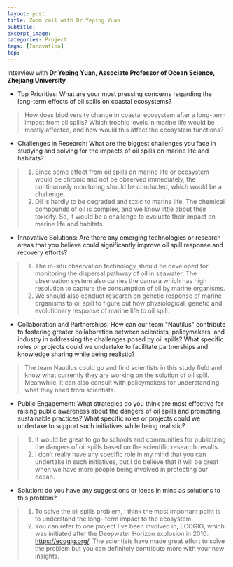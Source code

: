 ```yaml
---
layout: post
title: Zoom call with Dr Yeping Yuan
subtitle: 
excerpt_image: 
categories: Project
tags: [Innovation]
top: 
---
```


Interview with **Dr Yeping Yuan, Associate Professor of Ocean Science, Zhejiang University**

* Top Priorities: What are your most pressing concerns regarding the long-term effects of oil
spills on coastal ecosystems?


> How does biodiversity change in coastal ecosystem after a long-term impact from oil spills?
> Which trophic levels in marine life would be mostly affected, and how would this affect
the ecosystem functions?


* Challenges in Research: What are the biggest challenges you face in studying and solving for
the impacts of oil spills on marine life and habitats?

> 1) Since some effect from oil spills on marine life or ecosystem would be chronic and not be
observed immediately, the continuously monitoring should be conducted, which would be
a challenge.
> 2) Oil is hardly to be degraded and toxic to marine life. The chemical compounds of oil is
complex, and we know little about their toxicity. So, it would be a challenge to evaluate
their impact on marine life and habitats.


* Innovative Solutions: Are there any emerging technologies or research areas that you believe
could significantly improve oil spill response and recovery efforts?

> 1) The in-situ observation technology should be developed for monitoring the dispersal
pathway of oil in seawater. The observation system also carries the camera which has high
resolution to capture the consumption of oil by marine organisms.
> 2) We should also conduct research on genetic response of marine organisms to oil spill to
figure out how physiological, genetic and evolutionary response of marine life to oil spill.


* Collaboration and Partnerships: How can our team "Nautilus" contribute to fostering greater
collaboration between scientists, policymakers, and industry in addressing the challenges posed
by oil spills? What specific roles or projects could we undertake to facilitate partnerships and
knowledge sharing while being realistic?

>  The team Nautilus could go and find scientists in this study field and know what currently
they are working on the solution of oil spill. Meanwhile, it can also consult with
policymakers for understanding what they need from scientists.


* Public Engagement: What strategies do you think are most effective for raising public
awareness about the dangers of oil spills and promoting sustainable practices? What specific
roles or projects could we undertake to support such initiatives while being realistic?

> 1) It would be great to go to schools and communities for publicizing the dangers of oil spills
based on the scientific research results.
> 2) I don’t really have any specific role in my mind that you can undertake in such initiatives,
but I do believe that it will be great when we have more people being involved in protecting
our ocean.


* Solution: do you have any suggestions or ideas in mind as solutions to this problem?


> 1) To solve the oil spills problem, I think the most important point is to understand the long-
term impact to the ecosystem.
> 2) You can refer to one project I’ve been involved in, ECOGIG, which was initiated after the
Deepwater Horizon explosion in 2010: https://ecogig.org/. The scientists have made great
effort to solve the problem but you can definitely contribute more with your new insights.
